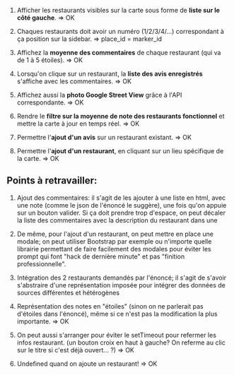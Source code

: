 1. Afficher les restaurants visibles sur la carte sous forme de **liste sur le côté gauche**. => OK

2. Chaques restaurants doit avoir un numéro (1/2/3/4/...) correspondant à ça position sur la sidebar. => place_id = marker_id

3. Affichez la **moyenne des commentaires** de chaque restaurant (qui va de 1 à 5 étoiles). => OK

4. Lorsqu'on clique sur un restaurant, la **liste des avis enregistrés** s'affiche avec les commentaires. => OK

5. Affichez aussi la **photo Google Street View** grâce à l'API correspondante. => OK

6. Rendre le **filtre sur la moyenne de note des restaurants fonctionnel** et mettre la carte à jour en temps réel. => OK

7. Permettre l'**ajout d'un avis** sur un restaurant existant. => OK

8. Permettre l'**ajout d'un restaurant**, en cliquant sur un lieu spécifique de la carte. => OK


<!-- filtre photo, Item.js l-75 

	// if (!imageElm[0]) {
    //   var imgElm = document.createElement('img');
    //   imgElm.className = "classImage";
    //   imgElm.src = self.photos;
    //   self.itemNode.appendChild(imgElm);
    // }
    //console.log(`typeof :` , typeof(imageElm)); -->



## Points à retravailler:
1. Ajout des commentaires: il s'agit de les ajouter à une liste en html, avec une note (comme le json de l'énoncé le suggère), une fois qu'on appuie sur un bouton valider. Si ça doit prendre trop d'espace, on peut décaler la liste des commentaires avec la description du restaurant dans une 

2. De même, pour l'ajout d'un restaurant, on peut mettre en place une modale; on peut utiliser Bootstrap par exemple ou n'importe quelle librairie permettant de faire facilement des modales pour éviter les prompt qui font "hack de dernière minute" et pas "finition professionnelle".

3. Intégration des 2 restaurants demandés par l'énoncé; il s'agit de s'avoir s'abstraire d'une représentation imposée pour intégrer des données de sources différentes et hétérogènes

4. Représentation des notes en "étoiles" (sinon on ne parlerait pas d'étoiles dans l'énoncé), même si ce n'est pas la modification la plus importante. => OK

5. On peut aussi s'arranger pour éviter le setTimeout pour refermer les infos restaurant. (un bouton croix en haut à gauche? On referme au clic sur le titre si c'est déjà ouvert... ?) => OK

6. Undefined quand on ajoute un restaurant! => OK

